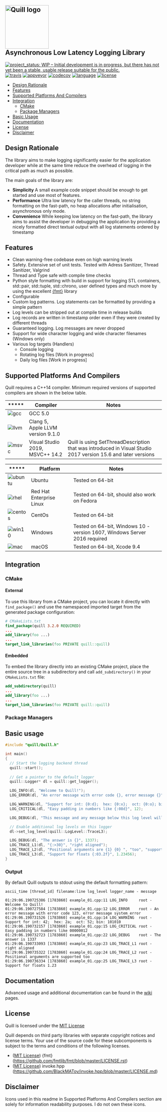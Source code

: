 <h2> <img src="https://i.postimg.cc/FssWB25k/quill-logo.png" alt="Quill logo" width="140"><br>Asynchronous Low Latency Logging Library</h2>

[![project_status: WIP – Initial development is in progress, but there has not yet been a stable, usable release suitable for the public.][badge.project_status]][project_status]
[![travis][badge.travis]][travis]
[![appveyor][badge.appveyor]][appveyor]
[![codecov][badge.codecov]][codecov]
[![language][badge.language]][language]
[![license][badge.license]][license]

[badge.project_status]: https://www.repostatus.org/badges/latest/wip.svg
[badge.travis]: https://img.shields.io/travis/odygrd/quill/master.svg?logo=travis
[badge.appveyor]: https://img.shields.io/appveyor/ci/odygrd/quill/master.svg?logo=appveyor
[badge.codecov]: https://img.shields.io/codecov/c/gh/odygrd/quill/master.svg?logo=codecov 
[badge.language]: https://img.shields.io/badge/language-C%2B%2B14-red.svg
[badge.license]: https://img.shields.io/badge/license-MIT-blue.svg

[project_status]: https://www.repostatus.org/#wip 
[travis]: https://travis-ci.org/odygrd/quill
[appveyor]: https://ci.appveyor.com/project/odygrd/quill
[codecov]: https://codecov.io/gh/odygrd/quill
[language]: https://en.wikipedia.org/wiki/C%2B%2B14
[license]: http://opensource.org/licenses/MIT

- [Design Rationale](#design-rationale)
- [Features](#features)
- [Supported Platforms And Compilers](#supported-platforms-and-compilers)
- [Integration](#integration)
  - [CMake](#cmake)
  - [Package Managers](#package-managers)
- [Basic Usage](#basic-usage)
- [Documentation](#documentation)
- [License](#license)
- [Disclaimer](#disclaimer)

## Design Rationale
The library aims to make logging significantly easier for the application developer while at the same time reduce the overhead of logging in the critical path as much as possible.

The main goals of the library are:

- **Simplicity** A small example code snippet should be enough to get started and use most of features.
- **Performance** Ultra low latency for the caller threads, no string formatting on the fast-path, no heap allocations after initialisation, asynchronous only mode.
- **Convenience** While keeping low latency on the fast-path, the library aims to assist the developer in debugging the application by providing a nicely formatted direct textual output with all log statements ordered by timestamp

## Features
 * Clean warning-free codebase even on high warning levels
 * Safety. Extensive set of unit tests. Tested with Adress Sanitizer, Thread Sanitizer, Valgrind
 * Thread and Type safe with compile time checks
 * Python style formatting with build in support for logging STL containers, std::pair, std::tuple, std::chrono, user defined types and much more by using the excellent [{fmt}](https://github.com/fmtlib/fmt) library
 * Configurable
 * Custom log patterns. Log statements can be formatted by providing a simple pattern
 * Log levels can be stripped out at compile time in release builds
 * Log records are written in timestamp order even if they were created by different threads
 * Guaranteed logging. Log messages are never dropped
 * Support for wide character logging and wide character filenames (Windows only)
 * Various log targets (Handlers)
   * Console logging 
   * Rotating log files [Work in progress]
   * Daily log files [Work in progress]

## Supported Platforms And Compilers
Quill requires a C++14 compiler. Minimum required versions of supported compilers are shown in the below table.

| *****    | Compiler                  |    Notes                               |
|----------|---------------------------|------------------------------------------|
|![gcc]    | GCC 5.0 | |
|![llvm]   | Clang 5, Apple LLVM version 9.1.0 | |      
|![msvc]   | Visual Studio 2019, MSVC++ 14.2 | Quill is using SetThreadDescription that was introduced in Visual Studio 2017 version 15.6 and later versions |

| *****    | Platform                   |   Notes                                                                   |
|----------|----------------------------|---------------------------------------------------------------------------|
|![ubuntu] | Ubuntu                     | Tested on 64-bit                                                          |
|![rhel]   | Red Hat Enterprise Linux   | Tested on 64-bit, should also work on Fedora                              |
|![centos] | CentOs                     | Tested on 64-bit                                                          |
|![win10]  | Windows                    | Tested on 64-bit, Windows 10 - version 1607, Windows Server 2016 required |
|![mac]    | macOS                      | Tested on 64-bit, Xcode 9.4                                               |

[gcc]: https://github.com/odygrd/quill/blob/master/images/gcc_logo.png?raw=true
[llvm]: https://github.com/odygrd/quill/blob/master/images/llvm_logo.png?raw=true
[msvc]: https://github.com/odygrd/quill/blob/master/images/msvc_logo.png?raw=true
[win10]: https://github.com/odygrd/quill/blob/master/images/win10_logo.png?raw=true
[mac]: https://github.com/odygrd/quill/blob/master/images/macos_logo.png?raw=true
[ubuntu]: https://github.com/odygrd/quill/blob/master/images/ubuntu-logo.png?raw=true
[rhel]: https://github.com/odygrd/quill/blob/master/images/rhel_logo.png?raw=true
[centos]: https://github.com/odygrd/quill/blob/master/images/centos_logo.png?raw=true

## Integration

### CMake

#### External

To use this library from a CMake project, you can locate it directly with `find_package()` and use the namespaced imported target from the generated package configuration:

```cmake
# CMakeLists.txt
find_package(quill 3.2.0 REQUIRED)
...
add_library(foo ...)
...
target_link_libraries(foo PRIVATE quill::quill)
```

#### Embedded

To embed the library directly into an existing CMake project, place the entire source tree in a subdirectory and call `add_subdirectory()` in your `CMakeLists.txt` file:

```cmake
add_subdirectory(quill)
...
add_library(foo ...)
...
target_link_libraries(foo PRIVATE quill::quill)
```

### Package Managers

## Basic usage

```c++
#include "quill/Quill.h"

int main()
{
  // Start the logging backend thread
  quill::start();
  
  // Get a pointer to the default logger
  quill::Logger* dl = quill::get_logger();

  LOG_INFO(dl, "Welcome to Quill!");
  LOG_ERROR(dl, "An error message with error code {}, error message {}", 123, "system_error");

  LOG_WARNING(dl, "Support for int: {0:d};  hex: {0:x};  oct: {0:o}; bin: {0:b}", 42);
  LOG_CRITICAL(dl, "Easy padding in numbers like {:08d}", 12);

  LOG_DEBUG(dl, "This message and any message below this log level will not be displayed..");

  // Enable additional log levels on this logger
  dl->set_log_level(quill::LogLevel::TraceL3);

  LOG_DEBUG(dl, "The answer is {}", 1337);
  LOG_TRACE_L1(dl, "{:>30}", "right aligned");
  LOG_TRACE_L2(dl, "Positional arguments are {1} {0} ", "too", "supported");
  LOG_TRACE_L3(dl, "Support for floats {:03.2f}", 1.23456);
}
```

### Output
By default Quill outputs to stdout using the default formatting pattern:

`ascii_time [thread_id] filename:line log_level logger_name - message`

```
01:29:06.190725386 [1783860] example_01.cpp:11 LOG_INFO     root - Welcome to Quill!
01:29:06.190727584 [1783860] example_01.cpp:12 LOG_ERROR    root - An error message with error code 123, error message system_error
01:29:06.190731526 [1783860] example_01.cpp:14 LOG_WARNING  root - Support for int: 42;  hex: 2a;  oct: 52; bin: 101010
01:29:06.190732157 [1783860] example_01.cpp:15 LOG_CRITICAL root - Easy padding in numbers like 00000012
01:29:06.190732723 [1783860] example_01.cpp:22 LOG_DEBUG    root - The answer is 1337
01:29:06.190733093 [1783860] example_01.cpp:23 LOG_TRACE_L1 root -                  right aligned
01:29:06.190735322 [1783860] example_01.cpp:24 LOG_TRACE_L2 root - Positional arguments are supported too 
01:29:06.190736334 [1783860] example_01.cpp:25 LOG_TRACE_L3 root - Support for floats 1.23
```

## Documentation
Advanced usage and additional documentation can be found in the [wiki](https://github.com/odygrd/quill) pages.

## License
Quill is licensed under the [MIT License](http://opensource.org/licenses/MIT)

Quill depends on third party libraries with separate copyright notices and license terms. 
Your use of the source code for these subcomponents is subject to the terms and conditions of the following licenses.

   * ([MIT License](http://opensource.org/licenses/MIT)) {fmt} (https://github.com/fmtlib/fmt/blob/master/LICENSE.rst)
   * ([MIT License](http://opensource.org/licenses/MIT)) invoke.hpp (https://github.com/BlackMATov/invoke.hpp/blob/master/LICENSE.md)

## Disclaimer
Icons used in this readme in Supported Platforms And Compilers section are solely for information readability purposes. I do not own these icons. 
